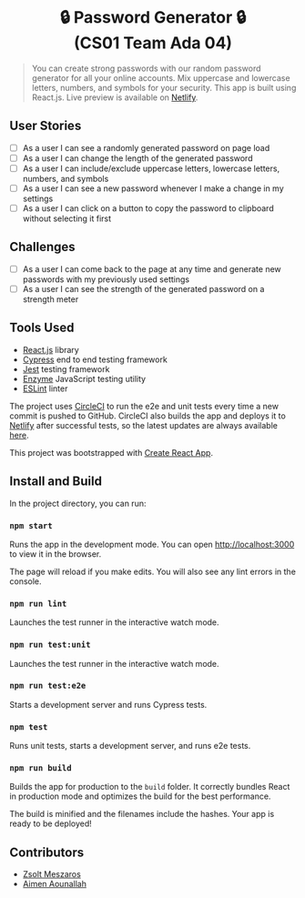 <h1 align="center">🔒 Password Generator 🔒<br>(CS01 Team Ada 04)</h1>

> You can create strong passwords with our random password generator for all your online accounts. Mix uppercase and lowercase letters, numbers, and symbols for your security. This app is built using React.js. Live preview is available on [Netlify][preview].

## User Stories

- [ ] As a user I can see a randomly generated password on page load
- [ ] As a user I can change the length of the generated password
- [ ] As a user I can include/exclude uppercase letters, lowercase letters, numbers, and symbols
- [ ] As a user I can see a new password whenever I make a change in my settings
- [ ] As a user I can click on a button to copy the password to clipboard without selecting it first

## Challenges

- [ ] As a user I can come back to the page at any time and generate new passwords with my previously used settings
- [ ] As a user I can see the strength of the generated password on a strength meter

## Tools Used

- [React.js](https://reactjs.org/) library
- [Cypress](https://www.cypress.io/) end to end testing framework
- [Jest](https://jestjs.io/) testing framework
- [Enzyme](https://airbnb.io/enzyme/) JavaScript testing utility
- [ESLint](http://eslint.org/) linter

The project uses [CircleCI](https://circleci.com) to run the e2e and unit tests every time a new commit is pushed to GitHub. CircleCI also builds the app and deploys it to [Netlify](https://netlify.com) after successful tests, so the latest updates are always available [here][preview].

This project was bootstrapped with [Create React App](https://github.com/facebook/create-react-app).

## Install and Build

In the project directory, you can run:

### `npm start`

Runs the app in the development mode. You can open [http://localhost:3000](http://localhost:3000) to view it in the browser.

The page will reload if you make edits. You will also see any lint errors in the console.

### `npm run lint`

Launches the test runner in the interactive watch mode.

### `npm run test:unit`

Launches the test runner in the interactive watch mode.

### `npm run test:e2e`

Starts a development server and runs Cypress tests.

### `npm test`

Runs unit tests, starts a development server, and runs e2e tests.

### `npm run build`

Builds the app for production to the `build` folder. It correctly bundles React in production mode and optimizes the build for the best performance.

The build is minified and the filenames include the hashes. Your app is ready to be deployed!

## Contributors

- [Zsolt Meszaros](https://github.com/zsoltime)
- [Aimen Aounallah](https://github.com/Mizou9999)

[preview]: https://passr.netlify.com/
